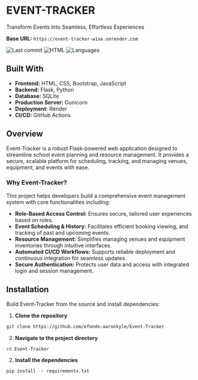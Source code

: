 # EVENT-TRACKER

Transform Events Into Seamless, Effortless Experiences

**Base URL:** `https://event-tracker-w1xe.onrender.com` 

![Last commit](https://img.shields.io/badge/last_commit-july-brightgreen) ![HTML](https://img.shields.io/badge/html-54.4%25-orange) ![Languages](https://img.shields.io/badge/languages-4-blue)

## Built With

- **Frontend:** HTML, CSS, Bootstrap, JavaScript
- **Backend:** Flask, Python
- **Database:** SQLite
- **Production Server:** Gunicorn
- **Deployment:** Render
- **CI/CD:** GitHub Actions
  
## Overview

Event-Tracker is a robust Flask-powered web application designed to streamline school event planning and resource management. It provides a secure, scalable platform for scheduling, tracking, and managing venues, equipment, and events with ease.

### Why Event-Tracker?

This project helps developers build a comprehensive event management system with core functionalities including: 
- **Role-Based Access Control:** Ensures secure, tailored user experiences based on roles.
- **Event Scheduling & History:** Facilitates efficient booking viewing, and tracking of past and upcoming events.
- **Resource Management:** Simplifies managing venues and equipment inventories through intuitive interfaces.
- **Automated CI/CD Workflows:** Supports reliable deployment and continuous integration for seamless updates.
- **Secure Authentication:** Protects user data and access with integrated login and session management.

## Installation
Build Event-Tracker from the source and install dependencies:
1. **Clone the repository**
```bash
git clone https://github.com/efondo-aaronkyle/Event-Tracker
```
2. **Navigate to the project directory**
```bash
cd Event-Tracker
```

2. **Install the dependencies**
```bash
pip install -r requirements.txt
```
